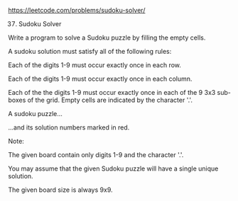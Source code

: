 https://leetcode.com/problems/sudoku-solver/

37. Sudoku Solver

Write a program to solve a Sudoku puzzle by filling the empty cells.

A sudoku solution must satisfy all of the following rules:

Each of the digits 1-9 must occur exactly once in each row.

Each of the digits 1-9 must occur exactly once in each column.


Each of the the digits 1-9 must occur exactly once in each of the 9 3x3 sub-boxes of the grid.
Empty cells are indicated by the character '.'.


A sudoku puzzle...


...and its solution numbers marked in red.

Note:

The given board contain only digits 1-9 and the character '.'.

You may assume that the given Sudoku puzzle will have a single unique solution.

The given board size is always 9x9.